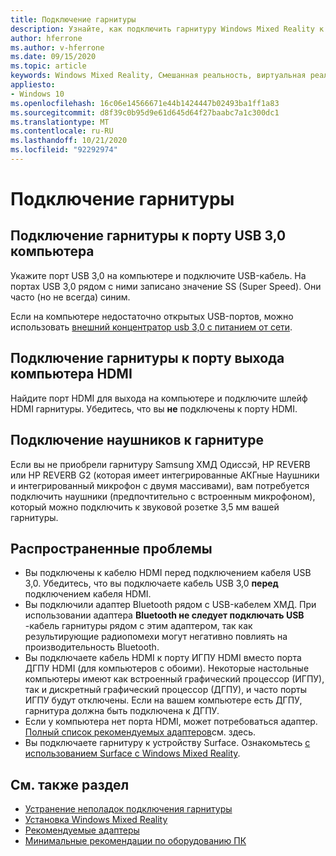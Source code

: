 ```yaml
---
title: Подключение гарнитуры
description: Узнайте, как подключить гарнитуру Windows Mixed Reality к USB 3,0 и HDMI, а также как подключить наушники к гарнитуре.
author: hferrone
ms.author: v-hferrone
ms.date: 09/15/2020
ms.topic: article
keywords: Windows Mixed Reality, Смешанная реальность, виртуальная реальность, VR, MR, гарнитура, установка, начало работы
appliesto:
- Windows 10
ms.openlocfilehash: 16c06e14566671e44b1424447b02493ba1ff1a83
ms.sourcegitcommit: d8f39c0b95d9e61d645d64f27baabc7a1c300dc1
ms.translationtype: MT
ms.contentlocale: ru-RU
ms.lasthandoff: 10/21/2020
ms.locfileid: "92292974"
---
```

# <a name="plug-in-your-headset"></a>Подключение гарнитуры

## <a name="connect-your-headset-to-your-pcs-usb-30-port"></a>Подключение гарнитуры к порту USB 3,0 компьютера

Укажите порт USB 3,0 на компьютере и подключите USB-кабель. На портах USB 3,0 рядом с ними записано значение SS (Super Speed). Они часто (но не всегда) синим.

Если на компьютере недостаточно открытых USB-портов, можно использовать [внешний концентратор usb 3,0 с питанием от сети](recommended-adapters-for-windows-mixed-reality-capable-pcs.md#using-external-usb-30-hubs-with-windows-mixed-reality-headsets).

## <a name="connect-your-headset-to-your-pcs-hdmi-out-port"></a>Подключение гарнитуры к порту выхода компьютера HDMI

Найдите порт HDMI для выхода на компьютере и подключите шлейф HDMI гарнитуры. Убедитесь, что вы **не** подключены к порту HDMI.

## <a name="connect-headphones-to-your-headset"></a>Подключение наушников к гарнитуре

Если вы не приобрели гарнитуру Samsung ХМД Одиссэй, HP REVERB или HP REVERB G2 (которая имеет интегрированные АКГные Наушники и интегрированный микрофон с двумя массивами), вам потребуется подключить наушники (предпочтительно с встроенным микрофоном), который можно подключить к звуковой розетке 3,5 мм вашей гарнитуры.

## <a name="common-issues"></a>Распространенные проблемы

* Вы подключены к кабелю HDMI перед подключением кабеля USB 3,0.  Убедитесь, что вы подключаете кабель USB 3,0 **перед** подключением кабеля HDMI.
* Вы подключили адаптер Bluetooth рядом с USB-кабелем ХМД.  При использовании адаптера **Bluetooth не следует подключать USB** -кабель гарнитуры рядом с этим адаптером, так как результирующие радиопомехи могут негативно повлиять на производительность Bluetooth.
* Вы подключаете кабель HDMI к порту ИГПУ HDMI вместо порта ДГПУ HDMI (для компьютеров с обоими). Некоторые настольные компьютеры имеют как встроенный графический процессор (ИГПУ), так и дискретный графический процессор (ДГПУ), и часто порты ИГПУ будут отключены. Если на вашем компьютере есть ДГПУ, гарнитура должна быть подключена к ДГПУ.  
* Если у компьютера нет порта HDMI, может потребоваться адаптер. [Полный список рекомендуемых адаптеров](recommended-adapters-for-windows-mixed-reality-capable-pcs.md)см. здесь.
* Вы подключаете гарнитуру к устройству Surface. Ознакомьтесь [с использованием Surface с Windows Mixed Reality](windows-mixed-reality-minimum-pc-hardware-compatibility-guidelines.md#windows-mixed-reality-and-surface).

## <a name="see-also"></a>См. также раздел

* [Устранение неполадок подключения гарнитуры](headset-connectivity.md)
* [Установка Windows Mixed Reality](install-windows-mixed-reality.md)
* [Рекомендуемые адаптеры](recommended-adapters-for-windows-mixed-reality-capable-pcs.md)
* [Минимальные рекомендации по оборудованию ПК](windows-mixed-reality-minimum-pc-hardware-compatibility-guidelines.md)
